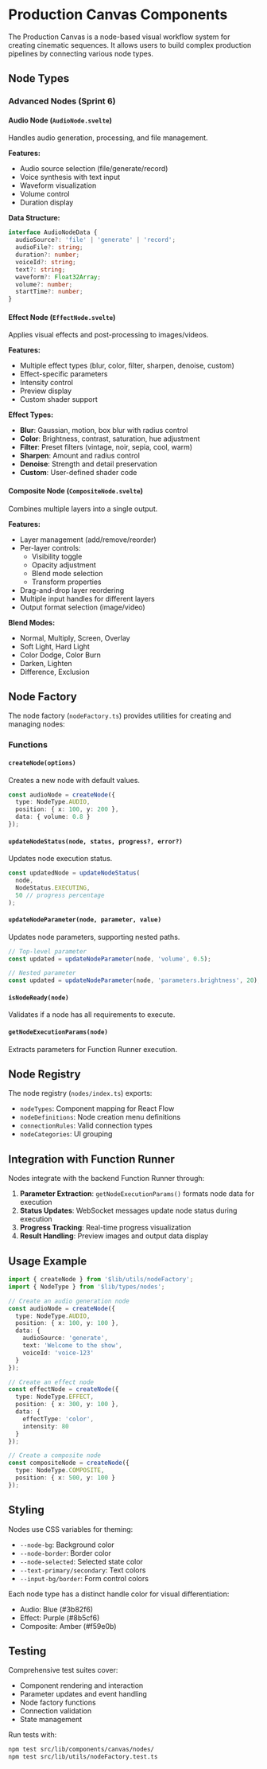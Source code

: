 # Production Canvas Components

The Production Canvas is a node-based visual workflow system for creating cinematic sequences. It allows users to build complex production pipelines by connecting various node types.

## Node Types

### Advanced Nodes (Sprint 6)

#### Audio Node (`AudioNode.svelte`)
Handles audio generation, processing, and file management.

**Features:**
- Audio source selection (file/generate/record)
- Voice synthesis with text input
- Waveform visualization
- Volume control
- Duration display

**Data Structure:**
```typescript
interface AudioNodeData {
  audioSource?: 'file' | 'generate' | 'record';
  audioFile?: string;
  duration?: number;
  voiceId?: string;
  text?: string;
  waveform?: Float32Array;
  volume?: number;
  startTime?: number;
}
```

#### Effect Node (`EffectNode.svelte`)
Applies visual effects and post-processing to images/videos.

**Features:**
- Multiple effect types (blur, color, filter, sharpen, denoise, custom)
- Effect-specific parameters
- Intensity control
- Preview display
- Custom shader support

**Effect Types:**
- **Blur**: Gaussian, motion, box blur with radius control
- **Color**: Brightness, contrast, saturation, hue adjustment
- **Filter**: Preset filters (vintage, noir, sepia, cool, warm)
- **Sharpen**: Amount and radius control
- **Denoise**: Strength and detail preservation
- **Custom**: User-defined shader code

#### Composite Node (`CompositeNode.svelte`)
Combines multiple layers into a single output.

**Features:**
- Layer management (add/remove/reorder)
- Per-layer controls:
  - Visibility toggle
  - Opacity adjustment
  - Blend mode selection
  - Transform properties
- Drag-and-drop layer reordering
- Multiple input handles for different layers
- Output format selection (image/video)

**Blend Modes:**
- Normal, Multiply, Screen, Overlay
- Soft Light, Hard Light
- Color Dodge, Color Burn
- Darken, Lighten
- Difference, Exclusion

## Node Factory

The node factory (`nodeFactory.ts`) provides utilities for creating and managing nodes:

### Functions

#### `createNode(options)`
Creates a new node with default values.

```typescript
const audioNode = createNode({
  type: NodeType.AUDIO,
  position: { x: 100, y: 200 },
  data: { volume: 0.8 }
});
```

#### `updateNodeStatus(node, status, progress?, error?)`
Updates node execution status.

```typescript
const updatedNode = updateNodeStatus(
  node,
  NodeStatus.EXECUTING,
  50 // progress percentage
);
```

#### `updateNodeParameter(node, parameter, value)`
Updates node parameters, supporting nested paths.

```typescript
// Top-level parameter
const updated = updateNodeParameter(node, 'volume', 0.5);

// Nested parameter
const updated = updateNodeParameter(node, 'parameters.brightness', 20);
```

#### `isNodeReady(node)`
Validates if a node has all requirements to execute.

#### `getNodeExecutionParams(node)`
Extracts parameters for Function Runner execution.

## Node Registry

The node registry (`nodes/index.ts`) exports:

- `nodeTypes`: Component mapping for React Flow
- `nodeDefinitions`: Node creation menu definitions
- `connectionRules`: Valid connection types
- `nodeCategories`: UI grouping

## Integration with Function Runner

Nodes integrate with the backend Function Runner through:

1. **Parameter Extraction**: `getNodeExecutionParams()` formats node data for execution
2. **Status Updates**: WebSocket messages update node status during execution
3. **Progress Tracking**: Real-time progress visualization
4. **Result Handling**: Preview images and output data display

## Usage Example

```typescript
import { createNode } from '$lib/utils/nodeFactory';
import { NodeType } from '$lib/types/nodes';

// Create an audio generation node
const audioNode = createNode({
  type: NodeType.AUDIO,
  position: { x: 100, y: 100 },
  data: {
    audioSource: 'generate',
    text: 'Welcome to the show',
    voiceId: 'voice-123'
  }
});

// Create an effect node
const effectNode = createNode({
  type: NodeType.EFFECT,
  position: { x: 300, y: 100 },
  data: {
    effectType: 'color',
    intensity: 80
  }
});

// Create a composite node
const compositeNode = createNode({
  type: NodeType.COMPOSITE,
  position: { x: 500, y: 100 }
});
```

## Styling

Nodes use CSS variables for theming:
- `--node-bg`: Background color
- `--node-border`: Border color
- `--node-selected`: Selected state color
- `--text-primary/secondary`: Text colors
- `--input-bg/border`: Form control colors

Each node type has a distinct handle color for visual differentiation:
- Audio: Blue (#3b82f6)
- Effect: Purple (#8b5cf6)
- Composite: Amber (#f59e0b)

## Testing

Comprehensive test suites cover:
- Component rendering and interaction
- Parameter updates and event handling
- Node factory functions
- Connection validation
- State management

Run tests with:
```bash
npm test src/lib/components/canvas/nodes/
npm test src/lib/utils/nodeFactory.test.ts
```